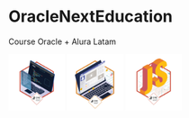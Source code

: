 # OracleNextEducation
Course Oracle + Alura Latam

<p align="left">
<img src="./babges/logica.png" width="100" >
<img src="./babges/htmlcss.png" width="100" >
<img src="./babges/js.png" width="100" >
</p>
